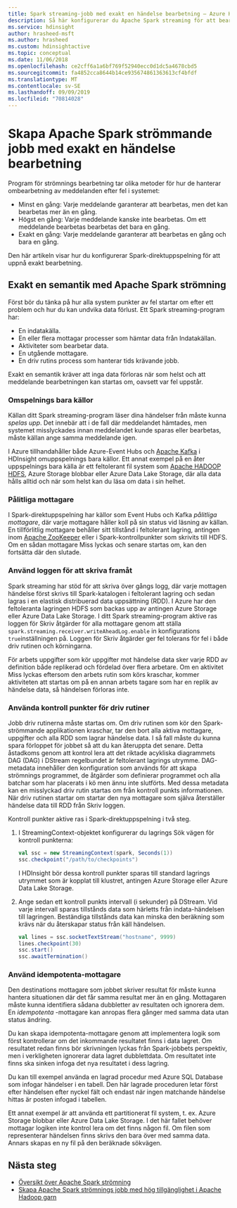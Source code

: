 ```yaml
---
title: Spark streaming-jobb med exakt en händelse bearbetning – Azure HDInsight
description: Så här konfigurerar du Apache Spark streaming för att bearbeta en händelse en gång och bara en gång.
ms.service: hdinsight
author: hrasheed-msft
ms.author: hrasheed
ms.custom: hdinsightactive
ms.topic: conceptual
ms.date: 11/06/2018
ms.openlocfilehash: ce2cff6a1a6bf769f52940ecc0d1dc5a4678cbd5
ms.sourcegitcommit: fa4852cca8644b14ce935674861363613cf4bfdf
ms.translationtype: MT
ms.contentlocale: sv-SE
ms.lasthandoff: 09/09/2019
ms.locfileid: "70814028"
---
```

# <a name="create-apache-spark-streaming-jobs-with-exactly-once-event-processing"></a>Skapa Apache Spark strömmande jobb med exakt en händelse bearbetning

Program för strömnings bearbetning tar olika metoder för hur de hanterar ombearbetning av meddelanden efter fel i systemet:

* Minst en gång: Varje meddelande garanterar att bearbetas, men det kan bearbetas mer än en gång.
* Högst en gång: Varje meddelande kanske inte bearbetas. Om ett meddelande bearbetas bearbetas det bara en gång.
* Exakt en gång: Varje meddelande garanterar att bearbetas en gång och bara en gång.

Den här artikeln visar hur du konfigurerar Spark-direktuppspelning för att uppnå exakt bearbetning.

## <a name="exactly-once-semantics-with-apache-spark-streaming"></a>Exakt en semantik med Apache Spark strömning

Först bör du tänka på hur alla system punkter av fel startar om efter ett problem och hur du kan undvika data förlust. Ett Spark streaming-program har:

* En indatakälla.
* En eller flera mottagar processer som hämtar data från Indatakällan.
* Aktiviteter som bearbetar data.
* En utgående mottagare.
* En driv rutins process som hanterar tids krävande jobb.

Exakt en semantik kräver att inga data förloras när som helst och att meddelande bearbetningen kan startas om, oavsett var fel uppstår.

### <a name="replayable-sources"></a>Omspelnings bara källor

Källan ditt Spark streaming-program läser dina händelser från måste kunna *spelas upp*. Det innebär att i de fall där meddelandet hämtades, men systemet misslyckades innan meddelandet kunde sparas eller bearbetas, måste källan ange samma meddelande igen.

I Azure tillhandahåller både Azure-Event Hubs och [Apache Kafka](https://kafka.apache.org/) i HDInsight omuppspelnings bara källor. Ett annat exempel på en åter uppspelnings bara källa är ett feltolerant fil system som [Apache HADOOP HDFS](https://hadoop.apache.org/docs/r1.2.1/hdfs_design.html), Azure Storage blobbar eller Azure Data Lake Storage, där alla data hålls alltid och när som helst kan du läsa om data i sin helhet.

### <a name="reliable-receivers"></a>Pålitliga mottagare

I Spark-direktuppspelning har källor som Event Hubs och Kafka *pålitliga mottagare*, där varje mottagare håller koll på sin status vid läsning av källan. En tillförlitlig mottagare behåller sitt tillstånd i feltolerant lagring, antingen inom [Apache ZooKeeper](https://zookeeper.apache.org/) eller i Spark-kontrollpunkter som skrivits till HDFS. Om en sådan mottagare Miss lyckas och senare startas om, kan den fortsätta där den slutade.

### <a name="use-the-write-ahead-log"></a>Använd loggen för att skriva framåt

Spark streaming har stöd för att skriva över gångs logg, där varje mottagen händelse först skrivs till Spark-katalogen i feltolerant lagring och sedan lagras i en elastisk distribuerad data uppsättning (RDD). I Azure har den feltoleranta lagringen HDFS som backas upp av antingen Azure Storage eller Azure Data Lake Storage. I ditt Spark streaming-program aktive ras loggen för Skriv åtgärder för alla mottagare genom att ställa `spark.streaming.receiver.writeAheadLog.enable` in konfigurations `true`inställningen på. Loggen för Skriv åtgärder ger fel tolerans för fel i både driv rutinen och körningarna.

För arbets uppgifter som kör uppgifter mot händelse data sker varje RDD av definition både replikerad och fördelad över flera arbetare. Om en aktivitet Miss lyckas eftersom den arbets rutin som körs kraschar, kommer aktiviteten att startas om på en annan arbets tagare som har en replik av händelse data, så händelsen förloras inte.

### <a name="use-checkpoints-for-drivers"></a>Använda kontroll punkter för driv rutiner

Jobb driv rutinerna måste startas om. Om driv rutinen som kör den Spark-strömmande applikationen kraschar, tar den bort alla aktiva mottagare, uppgifter och alla RDD som lagrar händelse data. I så fall måste du kunna spara förloppet för jobbet så att du kan återuppta det senare. Detta åstadkoms genom att kontrol lera att det riktade acykliska diagrammets DAG (DAG) i DStream regelbundet är feltolerant lagrings utrymme. DAG-metadata innehåller den konfiguration som används för att skapa strömnings programmet, de åtgärder som definierar programmet och alla batchar som har placerats i kö men ännu inte slutförts. Med dessa metadata kan en misslyckad driv rutin startas om från kontroll punkts informationen. När driv rutinen startar om startar den nya mottagare som själva återställer händelse data till RDD från Skriv loggen.

Kontroll punkter aktive ras i Spark-direktuppspelning i två steg. 

1. I StreamingContext-objektet konfigurerar du lagrings Sök vägen för kontroll punkterna:

    ```Scala
    val ssc = new StreamingContext(spark, Seconds(1))
    ssc.checkpoint("/path/to/checkpoints")
    ```

    I HDInsight bör dessa kontroll punkter sparas till standard lagrings utrymmet som är kopplat till klustret, antingen Azure Storage eller Azure Data Lake Storage.

2. Ange sedan ett kontroll punkts intervall (i sekunder) på DStream. Vid varje intervall sparas tillstånds data som härletts från indata-händelsen till lagringen. Beständiga tillstånds data kan minska den beräkning som krävs när du återskapar status från käll händelsen.

    ```Scala
    val lines = ssc.socketTextStream("hostname", 9999)
    lines.checkpoint(30)
    ssc.start()
    ssc.awaitTermination()
    ```

### <a name="use-idempotent-sinks"></a>Använd idempotenta-mottagare

Den destinations mottagare som jobbet skriver resultat för måste kunna hantera situationen där det får samma resultat mer än en gång. Mottagaren måste kunna identifiera sådana dubbletter av resultaten och ignorera dem. En *idempotenta* -mottagare kan anropas flera gånger med samma data utan status ändring.

Du kan skapa idempotenta-mottagare genom att implementera logik som först kontrollerar om det inkommande resultatet finns i data lagret. Om resultatet redan finns bör skrivningen lyckas från Spark-jobbets perspektiv, men i verkligheten ignorerar data lagret dubblettdata. Om resultatet inte finns ska sinken infoga det nya resultatet i dess lagring. 

Du kan till exempel använda en lagrad procedur med Azure SQL Database som infogar händelser i en tabell. Den här lagrade proceduren letar först efter händelsen efter nyckel fält och endast när ingen matchande händelse hittas är posten infogad i tabellen.

Ett annat exempel är att använda ett partitionerat fil system, t. ex. Azure Storage blobbar eller Azure Data Lake Storage. I det här fallet behöver mottagar logiken inte kontrol lera om det finns någon fil. Om filen som representerar händelsen finns skrivs den bara över med samma data. Annars skapas en ny fil på den beräknade sökvägen.

## <a name="next-steps"></a>Nästa steg

* [Översikt över Apache Spark strömning](apache-spark-streaming-overview.md)
* [Skapa Apache Spark strömnings jobb med hög tillgänglighet i Apache Hadoop garn](apache-spark-streaming-high-availability.md)
